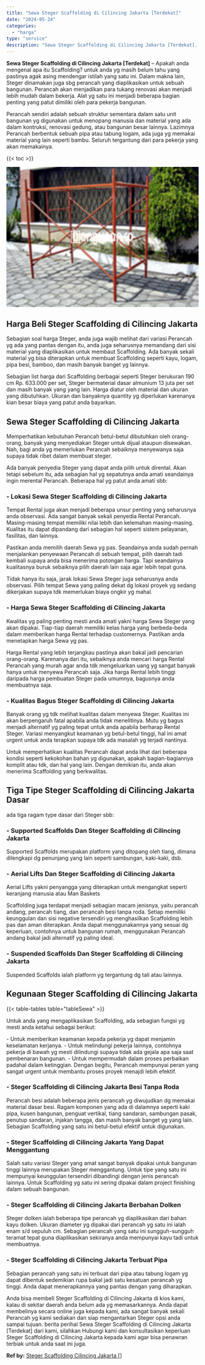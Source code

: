 ```yaml
---
title: "Sewa Steger Scaffolding di Cilincing Jakarta [Terdekat]"
date: "2024-05-24"
categories: 
  - "harga"
type: "service"
description: "Sewa Steger Scaffolding di Cilincing Jakarta [Terdekat]. Anda bisa membeli Steger Scaffolding di Cilincing Jakarta di kios kami, kalau di sekitar daerah anda..."
---
```


**Sewa Steger Scaffolding di Cilincing Jakarta \[Terdekat\]** – Apakah anda mengenal apa itu Scaffolding? untuk anda yg masih belum tahu yang pastinya agak asing mendengar istilah yang satu ini. Dalam makna lain, Steger dinamakan juga sbg perancah yang diaplikasikan untuk sebuah bangunan. Perancah akan menjadikan para tukang renovasi akan menjadi lebih mudah dalam bekerja. Alat yg satu ini menjadi beberapa bagian penting yang patut dimiliki oleh para pekerja bangunan.

Perancah sendiri adalah sebuah struktur sementara dalam satu unit bangunan yg digunakan untuk menopang manusia dan material yang ada dalam kontruksi, renovasi gedung, atau bangunan besar lainnya. Lazimnya Perancah berbentuk sebuah pipa atau tabung logam, ada juga yg memakai material yang lain seperti bambu. Seluruh tergantung dari para pekerja yang akan memakainya.

{{< toc >}}

![Sewa Steger Scaffolding di Cilincing Jakarta [Terdekat]](/images/sewa-scaffolding-steger-19.png)

## Harga Beli Steger Scaffolding di Cilincing Jakarta

Sebagian soal harga Steger, anda juga wajib melihat dari variasi Perancah yg ada yang pantas dengan itu, anda juga seharusnya memandang dari sisi material yang diaplikasikan untuk membaut Scaffolding. Ada banyak sekali material yg bisa diterapkan untuk membuat Scaffolding seperti kayu, logam, pipa besi, bamboo, dan masih banyak banget yg lainnya.

Sebagian list harga dari Scaffolding berbagai seperti Steger berukuran 190 cm Rp. 633.000 per set, Steger bermaterial dasar almunium 13 juta per set dan masih banyak yang yang lain. Harga diatur oleh material dan ukuran yang dibutuhkan. Ukuran dan banyaknya quantity yg diperlukan karenanya kian besar biaya yang patut anda bayarkan.

## Sewa Steger Scaffolding di Cilincing Jakarta

Memperhatikan kebutuhan Perancah betul-betul dibutuhkan oleh orang-orang, banyak yang menyediakan Steger untuk dijual ataupun disewakan. Nah, bagi anda yg memerlukan Perancah sebaiknya menyewanya saja supaya tidak ribet dalam membuat steger.

Ada banyak penyedia Steger yang dapat anda pilih untuk dirental. Akan tetapi sebelum itu, ada sebagian hal yg sepatutnya anda amati seandainya ingin merental Perancah. Beberapa hal yg patut anda amati sbb:

### \- Lokasi Sewa Steger Scaffolding di Cilincing Jakarta

Tempat Rental juga akan menjadi beberapa unsur penting yang seharusnya anda observasi. Ada sangat banyak sekali penyedia Rental Perancah. Masing-masing tempat memiliki nilai lebih dan kelemahan masing-masing. Kualitas itu dapat dipandang dari sebagian hal seperti sistem pelayanan, fasilitas, dan lainnya.

Pastikan anda memilih daerah Sewa yg pas. Seandainya anda sudah pernah menjalankan penyewaan Perancah di sebuah tempat, pilih daerah tadi kembali supaya anda bisa menerima potongan harga. Tapi seandainya kualitasnya buruk sebaiknya pilih daerah lain saja agar lebih tepat guna.

Tidak hanya itu saja, jarak lokasi Sewa Steger juga seharusnya anda observasi. Pilih tempat Sewa yang paling dekat dg lokasi proyek yg sedang dikerjakan supaya tdk memerlukan biaya ongkir yg mahal.

### \- Harga Sewa Steger Scaffolding di Cilincing Jakarta

Kwalitas yg paling penting mesti anda amati yakni harga Sewa Steger yang akan dipakai. Tiap-tiap daerah memiliki kelas harga yang berbeda-beda dalam memberikan harga Rental terhadap customernya. Pastikan anda menetapkan harga Sewa yg pas.

Harga Rental yang lebih terjangkau pastinya akan bakal jadi pencarian orang-orang. Karenanya dari itu, sebaiknya anda mencari harga Rental Perancah yang murah agar anda tdk mengeluarkan uang yg sangat banyak hanya untuk menyewa Perancah saja. Jika harga Rental lebih tinggi daripada harga pembuatan Steger pada umumnya, bagusnya anda membuatnya saja.

### \- Kualitas Bagus Steger Scaffolding di Cilincing Jakarta

Banyak orang yg tdk melihat kualitas dalam menyewa Steger. Kualitas ini akan berpengaruh fatal apabila anda tidak menelitinya. Mutu yg bagus menjadi alternatif yg paling tepat untuk anda apabila berharap Rental Steger. Variasi menyangkut keamanan yg betul-betul tinggi, hal ini amat urgent untuk anda terapkan supaya tdk ada masalah yg terjadi nantinya.

Untuk memperhatikan kualitas Perancah dapat anda lihat dari beberapa kondisi seperti kekokohan bahan yg digunakan, apakah bagian-bagiannya komplit atau tdk, dan hal yang lain. Dengan demikian itu, anda akan menerima Scaffolding yang berkwalitas.

## Tiga Tipe Steger Scaffolding di Cilincing Jakarta Dasar

ada tiga ragam type dasar dari Steger sbb:

### \- Supported Scaffolds Dan Steger Scaffolding di Cilincing Jakarta

Supported Scaffolds merupakan platform yang ditopang oleh tiang, dimana dilengkapi dg penunjang yang lain seperti sambungan, kaki-kaki, dsb.

### \- Aerial Lifts Dan Steger Scaffolding di Cilincing Jakarta

Aerial Lifts yakni penyangga yang diterapkan untuk mengangkat seperti keranjang manusia atau Man Baskets

Scaffolding juga terdapat menjadi sebagian macam jenisnya, yaitu perancah andang, perancah tiang, dan perancah besi tanpa roda. Setiap memiliki keunggulan dan sisi negative tersendiri yg menghasilkan Scaffolding lebih pas dan aman diterapkan. Anda dapat menggunakannya yang sesuai dg keperluan, contohnya untuk bangunan rumah, menggunakan Perancah andang bakal jadi alternatif yg paling ideal.

### \- Suspended Scaffolds Dan Steger Scaffolding di Cilincing Jakarta

Suspended Scaffolds ialah platform yg tergantung dg tali atau lainnya.

## Kegunaan Steger Scaffolding di Cilincing Jakarta

{{< table-tables table="tableSewa" >}}

Untuk anda yang mengaplikasikan Scaffolding, ada sebagian fungsi yg mesti anda ketahui sebagai berikut:

\- Untuk memberikan keamanan kepada pekerja yg dapat menjamin keselamatan kerjanya. - Untuk melindungi pekerja lainnya, contohnya pekerja di bawah yg mesti dilindungi supaya tidak ada gejala apa saja saat pembenaran bangunan. - Untuk mempermudah dalam proses perbaikan padahal dalam ketinggian. Dengan begitu, Perancah mempunyai peran yang sangat urgent untuk membantu proses proyek menajdi lebih efektif.

### \- Steger Scaffolding di Cilincing Jakarta Besi Tanpa Roda

Perancah besi adalah beberapa jenis perancah yg diwujudkan dg memakai material dasar besi. Ragam komponen yang ada di dalamnya seperti kaki pipa, kusen bangunan, penguat vertikal, tiang sandaran, sambungan pasak, penutup sandaran, injakan tangga, dan masih banyak banget yg yang lain. Sebagian Scaffolding yang satu ini betul-betul efektif untuk digunakan.

### \- Steger Scaffolding di Cilincing Jakarta Yang Dapat Menggantung

Salah satu variasi Steger yang amat sangat banyak dipakai untuk bangunan tinggi lainnya merupakan Steger menggantung. Untuk tipe yang satu ini mempunyai keunggulan tersendiri dibandingi dengan jenis perancah lainnya. Untuk Scaffolding yg satu ini sering dipakai dalam project finishing dalam sebuah bangunan.

### \- Steger Scaffolding di Cilincing Jakarta Berbahan Dolken

Steger dolken ialah beberapa tipe perancah yg diaplikasikan dari bahan kayu dolken. Ukuran diameter yg dipakai dari perancah yg satu ini ialah enam s/d sepuluh cm. Sebagian perancah yang satu ini sungguh-sungguh teramat tepat guna diaplikasikan sekiranya anda mempunyai kayu tadi untuk membuatnya.

### \- Steger Scaffolding di Cilincing Jakarta Terbuat Pipa

Sebagian perancah yang satu ini terbuat dari pipa atau tabung logam yg dapat dibentuk sedemikian rupa bakal jadi satu kesatuan perancah yg tinggi. Anda dapat menerapkannya yang pantas dengan yang diharapkan.

Anda bisa membeli Steger Scaffolding di Cilincing Jakarta di kios kami, kalau di sekitar daerah anda belum ada yg memasarkannya. Anda dapat membelinya secara online juga kepada kami, ada sangat banyak sekali Perancah yg kami sediakan dan siap mengantarkan Steger opsi anda sampai tujuan. berita perihal Sewa Steger Scaffolding di Cilincing Jakarta \[Terdekat\] dari kami, silahkan Hubungi kami dan konsultasikan keperluan Steger Scaffolding di Cilincing Jakarta kepada kami agar bisa penawran terbiak untuk anda saat ini juga.

**Ref by:** [Steger Scaffolding Cilincing Jakarta []](https://id.wikipedia.org/wiki/Steger)
